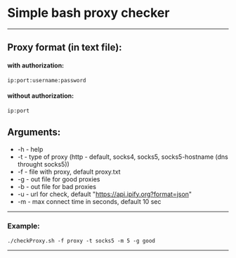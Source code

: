 # Simple bash proxy checker #
***

## Proxy format (in text file): ##
#### with authorization: ####

    ip:port:username:password
#### without authorization: ####

    ip:port

## Arguments: ##
* -h - help
* -t <type> - type of proxy (http - default, socks4, socks5, socks5-hostname (dns throught socks5))
* -f <file> - file with proxy, default proxy.txt
* -g <file> - out file for good proxies
* -b <file> - out file for bad proxies
* -u <url> - url for check, default "https://api.ipify.org?format=json"
* -m <sec> - max connect time in seconds, default 10 sec

***
### Example: ###
    ./checkProxy.sh -f proxy -t socks5 -m 5 -g good

***